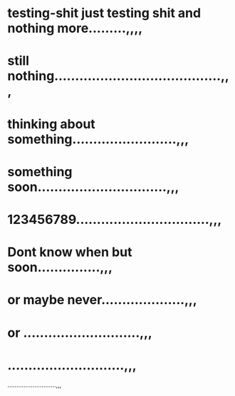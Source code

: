 # testing-shit just testing shit and  nothing more.........,,,,
# still nothing........................................,,,
# thinking about something.........................,,,
# something soon...............................,,,
# 123456789................................,,,
# Dont know when but soon...............,,,
# or maybe never....................,,,
# or ............................,,,
# ............................,,,
...........................,,,
